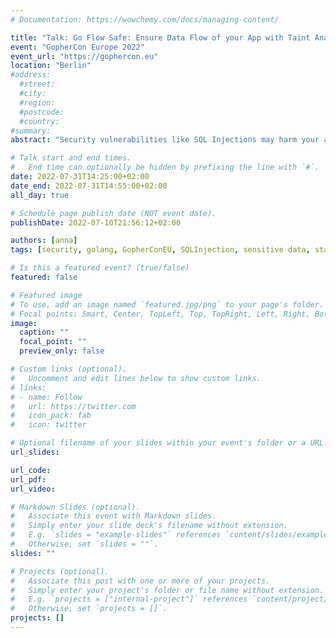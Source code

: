 ```yaml
---
# Documentation: https://wowchemy.com/docs/managing-content/

title: "Talk: Go Flow Safe: Ensure Data Flow of your App with Taint Analyses@ GopherCon Europe"
event: "GopherCon Europe 2022"
event_url: "https://gophercon.eu"
location: "Berlin"
#address:
  #street:
  #city:
  #region:
  #postcode:
  #country:
#summary:
abstract: "Security vulnerabilities like SQL Injections may harm your application and static analyses like a taint analysis can help you to prevent these. In this talk, I will introduce the basic concepts of a taint analysis and how to configure and run the taint analysis Go Flow Leeve for Go."

# Talk start and end times.
#   End time can optionally be hidden by prefixing the line with `#`.
date: 2022-07-31T14:25:00+02:00
date_end: 2022-07-31T14:55:00+02:00
all_day: true

# Schedule page publish date (NOT event date).
publishDate: 2022-07-10T21:56:12+02:00

authors: [anna]
tags: [security, golang, GopherConEU, SQLInjection, sensitive data, static analysis, taint analysis, talk]

# Is this a featured event? (true/false)
featured: false 

# Featured image
# To use, add an image named `featured.jpg/png` to your page's folder. 
# Focal points: Smart, Center, TopLeft, Top, TopRight, Left, Right, BottomLeft, Bottom, BottomRight.
image:
  caption: ""
  focal_point: ""
  preview_only: false 

# Custom links (optional).
#   Uncomment and edit lines below to show custom links.
# links:
# - name: Follow
#   url: https://twitter.com
#   icon_pack: fab
#   icon: twitter

# Optional filename of your slides within your event's folder or a URL.
url_slides:

url_code: 
url_pdf: 
url_video: 

# Markdown Slides (optional).
#   Associate this event with Markdown slides.
#   Simply enter your slide deck's filename without extension.
#   E.g. `slides = "example-slides"` references `content/slides/example-slides.md`.
#   Otherwise, set `slides = ""`.
slides: ""

# Projects (optional).
#   Associate this post with one or more of your projects.
#   Simply enter your project's folder or file name without extension.
#   E.g. `projects = ["internal-project"]` references `content/project/deep-learning/index.md`.
#   Otherwise, set `projects = []`.
projects: []
---
```

